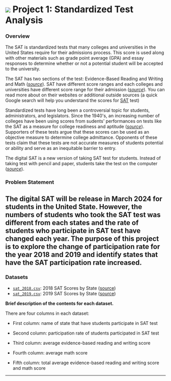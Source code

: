 # ![](https://ga-dash.s3.amazonaws.com/production/assets/logo-9f88ae6c9c3871690e33280fcf557f33.png) Project 1: Standardized Test Analysis

### Overview

The SAT is standardized tests that many colleges and universities in the United States require for their admissions process. This score is used along with other materials such as grade point average (GPA) and essay responses to determine whether or not a potential student will be accepted to the university.

The SAT has two sections of the test: Evidence-Based Reading and Writing and Math ([*source*](https://www.princetonreview.com/college/sat-sections)). SAT have different score ranges and each colleges and universities have different score range for their admission ([*source*](https://prepmaven.com/blog/test-prep/average-sat-scores/#:~:text=As%20a%20whole%2C%20the%20average,1564%20for%20total%20SAT%20scores.)). You can read more about on their websites or additional outside sources (a quick Google search will help you understand the scores for [SAT](https://collegereadiness.collegeboard.org/sat) test)

Standardized tests have long been a controversial topic for students, administrators, and legislators. Since the 1940's, an increasing number of colleges have been using scores from sudents' performances on tests like the SAT as a measure for college readiness and aptitude ([*source*](https://www.minotdailynews.com/news/local-news/2017/04/a-brief-history-of-the-sat-and-act/)). Supporters of these tests argue that these scores can be used as an objective measure to determine college admittance. Opponents of these tests claim that these tests are not accurate measures of students potential or ability and serve as an inequitable barrier to entry. 

The digital SAT is a new version of taking SAT test for students. Instead of taking test with pencil and paper, students take the test on the computer ([*source*](https://newsroom.collegeboard.org/sat-program-results-show-increased-participation-class-2022)).

### Problem Statement

The digital SAT will be release in March 2024 for students in the United State. However, the numbers of students who took the SAT test was different from each states and the rate of students who participate in SAT test have changed each year. The purpose of this project is to explore the change of participation rate for the year 2018 and 2019 and identify states that have the SAT participation rate increased.
---

### Datasets

* [`sat_2018.csv`](./data/sat_2018.csv): 2018 SAT Scores by State ([source](https://blog.collegevine.com/here-are-the-average-sat-scores-by-state/))
* [`sat_2019.csv`](./data/sat_2019.csv): 2019 SAT Scores by State ([source](https://blog.prepscholar.com/average-sat-scores-by-state-most-recent))

**Brief description of the contents for each dataset.**

 There are four columns in each dataset:
 
 * First column: name of state that have students participate in SAT test
 
 * Second column: participation rate of students participated in SAT test
 
 * Third column: average evidence-based reading and writing score
 
 * Fourth column: average math score
 
 * Fifth column: total average evidence-based reading and writing score and math score

---
